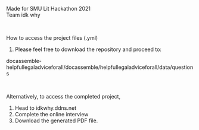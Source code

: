 Made for SMU Lit Hackathon 2021 <br />
Team idk why <br />

<br />

How to access the project files (.yml) <br />
 1. Please feel free to download the repository and proceed to: <br />

docassemble-helpfullegaladviceforall/docassemble/helpfullegaladviceforall/data/questions 

<br />
 
Alternatively, to access the completed project, 
 1. Head to idkwhy.ddns.net
 2. Complete the online interview
 3. Download the generated PDF file.
 
 